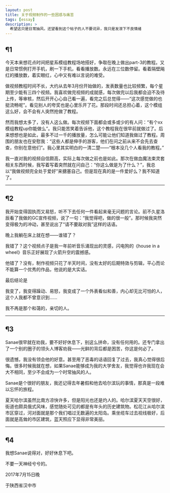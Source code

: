 ```yaml
---
layout: post
title: 关于视频制作的一些困惑与痛苦
tags: [essay]
description: >
  希望这只是日常抽风，还望看到这个帖子的人不要诧异，我只是发泄下不良情绪
---
```


## ¶1
今天本来想花点时间把星系模组教程场地搭好，争取在晚上做出part-3的教程。又是日常惯例打开手机，刷一下手机，看看播放数。永远在三位数停留。看着隔壁飚红的播放数，着实眼红，心中又有难以言说的难受。    

做视频教程时间不长，大约从去年3月份开始做的，发表数量也比较频繁，每个星期至少能有三四个视频。我喜欢做完视频的成就感，每次做完以后我都会迫不及待上传，等审核，然后开开心心自己看一遍，看完之后总觉得——“这次感觉做的也挺流畅呢”。看见别人的夸奖也是心里乐开了花。那段时间还总担心着，这个模组这么好，会不会有人突然抢做了教程。   

然而我想太多了，没有人这么做。每次视频下面都会或多或少的有人问：“有个xx模组教程up你能做么”。我只能苦笑着告诉他，这个教程我在很早前就做过了。后来想想也是如此，最多不过一千的播放量，怎么可能让他们知道我做过了教程。周围的朋友也在安慰我：“这些人都是伸手的游客，他们在问之前从来不会先去查查，你别在意他们”。我心里其实明白的一清二楚——“根本没几个人看我的教程。”

我一直对我的视频自信颇高，实际上每次做之前也是如此。那次在做血魔法束灵套相关东西时候，我写着写着突然就在问自己：“你这么做是为了什么？”，我总以“我做视频完全处于爱好”来搪塞自己。但是现在真的是一件爱好么？我不知道了。

------
## ¶2
我开始变得固执而又易怒，听不下去任何一件看起来毫无问题的言论。前不久星洛辰看了我做的GC宣传视频，说了一句：“我觉得吧，做的很一般”。那时候我突然变得极为的冲动，甚至说出了“请不要敌对我”这样的话语。

晚上我躺在床上就在想——谁错了？

我错了？这个视频点子是我一年前听音乐涌现出的灵感，闪电狗的《house in a wheel》音乐正好展现了火箭升空的震撼感。

他错了？没有，制作视频只花了半天时间，没有太好的后期特效与剪辑，平心而论不能算一个优秀的作品，他说的是大实话。

最后结论是

我变了，我变得躁动、易怒，我变成了一个外表看似和善，内心却无比可怕的人，这个人我都不曾意识到……

我不再是那个和蔼的，亲切的人。

------
## ¶3
Sanae很早就在劝我，要不好好休息下，别这么拼命，没有任何用的。还专门拿出了一个别的圈子的领头人博客劝我——光鲜的背后都是困苦，你这是何必了。

很遗憾，我没有领会他的好意。甚至用了恶毒的话语回复了过去，我真心觉得很后悔。很多时候我就在想，如果Sanae能够成为我的大学舍友，我觉得也许我现在会大不相同，至少不会成为一个时常抽风的人。

Sanae是个很好的朋友，我还记得去年暑假和他去哈尔滨玩的事情，那真是一段难以忘怀的旅程。

夏天哈尔滨虽然比南方凉快许多，但是阳光也还是灼人的。哈尔滨夏天天空很好，街道也颇具俄式风味，感觉随处可见的都是有年头的历史建筑物。松花江从哈尔滨市区穿过，河对面就是那个我们唱过无数遍的太阳岛。乘坐缆车过去视线极好，后面就是高耸的市区建筑，蓝天照应下显得非常美丽。

------
## ¶4
我想Sanae说得对，好好休息下吧。

不要一天神经兮兮的。

2017年7月15日晚

于陕西省汉中市
